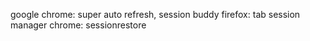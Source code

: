 google chrome: super auto refresh, session buddy
firefox: tab session manager
chrome: sessionrestore
